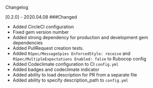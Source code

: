 Changelog

[0.2.0] - 2020.04.08
###Changed

- Added CircleCI configuration
- Fixed gem version number
- Added strong dependency for production and development gem dependencies
- Added PullRequest creation tests.
- Added `RSpec/MessageSpies EnforcedStyle: receive` and `RSpec/MultipleExpectations Enabled: false` to Rubocop config
- Added Codeclimate configuration to CI `config.yml`
- Added badges and codeclimate indicator
- Added ability to load description for PR from a separate file
- Added ability to specify description_path to `config.yml`
